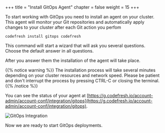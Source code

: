 +++
title = "Install GitOps Agent"
chapter = false
weight = 15
+++

To start working with GitOps you need to install an agent on your cluster.
This agent will monitor your Git repositories and automatically apply 
changes to your cluster after each Git action you perfom

```
codefresh install gitops codefresh
```

This command will start a wizard that will ask you several questions. Choose the default
answer in all questions.


After you answer them the installation of the agent will take place.

{{% notice warning %}}
The installation process will take several minutes depending on your cluster
resources and network speed. Please be patient and don't interrupt the process
by pressing CTRL-C or closing the terminal.
{{% /notice %}}

You can see the status of your agent at [https://g.codefresh.io/account-admin/account-conf/integration/gitops](https://g.codefresh.io/account-admin/account-conf/integration/gitops).


![GitOps Integration](/images/prerequisites/gitops-integration.png)

Now we are ready to start GitOps deployments.
